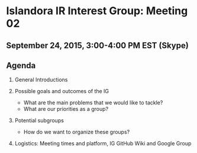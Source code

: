 # Islandora IR Interest Group: Meeting 02

## September 24, 2015, 3:00-4:00 PM EST (Skype)

## Agenda

1. General Introductions

2. Possible goals and outcomes of the IG
    * What are the main problems that we would like to tackle?
    * What are our priorities as a group?

3. Potential subgroups
    * How do we want to organize these groups? 

4. Logistics: Meeting times and platform, IG GitHub Wiki and Google Group
